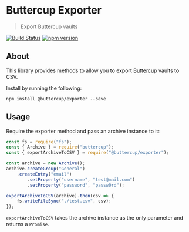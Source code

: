 # Buttercup Exporter
> Export Buttercup vaults

[![Build Status](https://travis-ci.org/buttercup/buttercup-exporter.svg?branch=master)](https://travis-ci.org/buttercup/buttercup-exporter) [![npm version](https://badge.fury.io/js/%40buttercup%2Fexporter.svg)](https://www.npmjs.com/package/@buttercup/exporter)

## About
This library provides methods to allow you to export [Buttercup](https://buttercup.pw) vaults to CSV.

Install by running the following:

```shell
npm install @buttercup/exporter --save
```

## Usage
Require the exporter method and pass an archive instance to it:

```javascript
const fs = require("fs");
const { Archive } = require("buttercup");
const { exportArchiveToCSV } = require("@buttercup/exporter");

const archive = new Archive();
archive.createGroup("General")
    .createEntry("email")
        .setProperty("username", "test@mail.com")
        .setProperty("password", "passw0rd");

exportArchiveToCSV(archive).then(csv => {
    fs.writeFileSync("./test.csv", csv);
});
```

`exportArchiveToCSV` takes the archive instance as the only parameter and returns a `Promise`.
